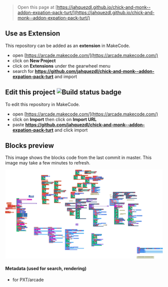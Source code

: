 


> Open this page at [https://jahquezdl.github.io/chick-and-monk--addon-expation-pack-turt/](https://jahquezdl.github.io/chick-and-monk--addon-expation-pack-turt/)

## Use as Extension

This repository can be added as an **extension** in MakeCode.

* open [https://arcade.makecode.com/](https://arcade.makecode.com/)
* click on **New Project**
* click on **Extensions** under the gearwheel menu
* search for **https://github.com/jahquezdl/chick-and-monk--addon-expation-pack-turt** and import

## Edit this project ![Build status badge](https://github.com/jahquezdl/chick-and-monk--addon-expation-pack-turt/workflows/MakeCode/badge.svg)

To edit this repository in MakeCode.

* open [https://arcade.makecode.com/](https://arcade.makecode.com/)
* click on **Import** then click on **Import URL**
* paste **https://github.com/jahquezdl/chick-and-monk--addon-expation-pack-turt** and click import

## Blocks preview

This image shows the blocks code from the last commit in master.
This image may take a few minutes to refresh.

![A rendered view of the blocks](https://github.com/jahquezdl/chick-and-monk--addon-expation-pack-turt/raw/master/.github/makecode/blocks.png)

#### Metadata (used for search, rendering)

* for PXT/arcade
<script src="https://makecode.com/gh-pages-embed.js"></script><script>makeCodeRender("{{ site.makecode.home_url }}", "{{ site.github.owner_name }}/{{ site.github.repository_name }}");</script>
